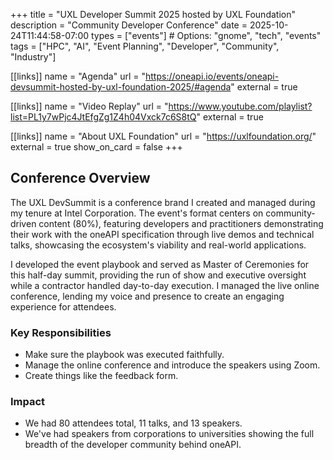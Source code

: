 +++
title = "UXL Developer Summit 2025 hosted by UXL Foundation"
description = "Community Developer Conference"
date = 2025-10-24T11:44:58-07:00
types = ["events"]  # Options: "gnome", "tech", "events"
tags = ["HPC", "AI", "Event Planning", "Developer", "Community", "Industry"]

[[links]]
name = "Agenda"
url = "https://oneapi.io/events/oneapi-devsummit-hosted-by-uxl-foundation-2025/#agenda"
external = true

[[links]]
name = "Video Replay"
url = "https://www.youtube.com/playlist?list=PL1y7wPjc4JtEfgZg1Z4h04Vxck7c6S8tQ"
external = true

[[links]]
name = "About UXL Foundation"
url = "https://uxlfoundation.org/"
external = true
show_on_card = false
+++

## Conference Overview

The UXL DevSummit is a conference brand I created and managed during my tenure at Intel Corporation. The event's format centers on community-driven content (80%), featuring developers and practitioners demonstrating their work with the oneAPI specification through live demos and technical talks, showcasing the ecosystem's viability and real-world applications.

I developed the event playbook and served as Master of Ceremonies for this half-day summit, providing the run of show and executive oversight while a contractor handled day-to-day execution. I managed the live online conference, lending my voice and presence to create an engaging experience for attendees.

### Key Responsibilities

- Make sure the playbook was executed faithfully.
- Manage the online conference and introduce the speakers using Zoom.
- Create things like the feedback form.

### Impact

- We had 80 attendees total, 11 talks, and 13 speakers.
- We've had speakers from corporations to universities showing the full breadth of the developer community behind oneAPI.
